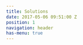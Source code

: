 ```yaml
---
title: Solutions
date: 2017-05-06 09:51:00 Z
position: 1
navigation: header
has-menu: true
---
```


